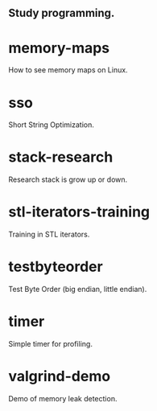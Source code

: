 ## Study programming. 

# memory-maps
  How to see memory maps on Linux.

# sso
  Short String Optimization. 

# stack-research
  Research stack is grow up or down.

# stl-iterators-training
  Training in STL iterators.

# testbyteorder
  Test Byte Order (big endian, little endian).

# timer
  Simple timer for profiling.

# valgrind-demo
  Demo of memory leak detection.

